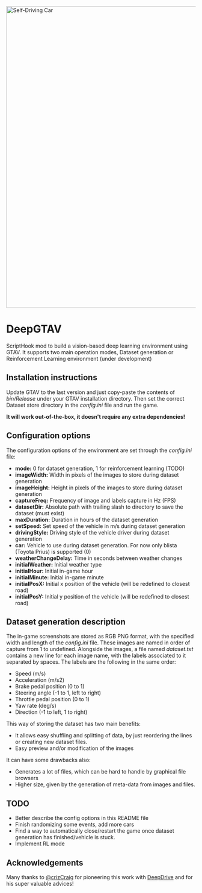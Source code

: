 <img src="https://img.gta5-mods.com/q95/images/naturalvision-photorealistic-gtav/b4de94-GTA5%202016-08-28%2022-05-52.jpg" alt="Self-Driving Car" width="800px">

# DeepGTAV
ScriptHook mod to build a vision-based deep learning environment using GTAV. It supports two main operation modes, Dataset generation or Reinforcement Learning environment (under development)

## Installation instructions
Update GTAV to the last version and just copy-paste the contents of *bin/Release* under your GTAV installation directory. Then set the correct Dataset store directory in the *config.ini* file and run the game. 

**It will work out-of-the-box, it doesn't require any extra dependencies!**

## Configuration options
The configuration options of the environment are set through the *config.ini* file:

* **mode:** 0 for dataset generation, 1 for reinforcement learning (TODO)
* **imageWidth:** Width in pixels of the images to store during dataset generation
* **imageHeight:** Height in pixels of the images to store during dataset generation
* **captureFreq:** Frequency of image and labels capture in Hz (FPS)
* **datasetDir:** Absolute path with trailing slash to directory to save the dataset (must exist)
* **maxDuration:** Duration in hours of the dataset generation
* **setSpeed:** Set speed of the vehicle in m/s during dataset generation
* **drivingStyle:** Driving style of the vehicle driver during dataset generation
* **car:** Vehicle to use during dataset generation. For now only blista (Toyota Prius) is supported (0)
* **weatherChangeDelay:** Time in seconds between weather changes
* **initialWeather:** Initial weather type
* **initialHour:** Initial in-game hour
* **initialMinute:** Initial in-game minute
* **initialPosX:** Initial x position of the vehicle (will be redefined to closest road)
* **initialPosY:** Initial y position of the vehicle (will be redefined to closest road)

## Dataset generation description
The in-game screenshots are stored as RGB PNG format, with the specified width and length of the *config.ini* file. These images are named in order of capture from 1 to undefined. Alongside the images, a file named *dataset.txt* contains a new line for each image name, with the labels associated to it separated by spaces. The labels are the following in the same order:

* Speed (m/s)
* Acceleration (m/s2)
* Brake pedal position (0 to 1)
* Steering angle (-1 to 1, left to right)
* Throttle pedal position (0 to 1)
* Yaw rate (deg/s)
* Direction (-1 to left, 1 to right)

This way of storing the dataset has two main benefits:

+ It allows easy shuffling and splitting of data, by just reordering the lines or creating new dataset files.
+ Easy preview and/or modification of the images

It can have some drawbacks also:

- Generates a lot of files, which can be hard to handle by graphical file browsers
- Higher size, given by the generation of meta-data from images and files.

## TODO
* Better describe the config options in this README file
* Finish randomizing some events, add more cars
* Find a way to automatically close/restart the game once dataset generation has finished/vehicle is stuck.
* Implement RL mode

## Acknowledgements
Many thanks to [@crizCraig](https://github.com/crizCraig) for pioneering this work with [DeepDrive](http://deepdrive.io/) and for his super valuable advices!
